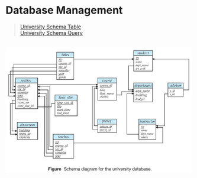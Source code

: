 # Database Management
>[University Schema Table](Lab%209%20-%20University%20Schema/UniversityDB.sql)<br>
>[University Schema Query](Lab%209%20-%20University%20Schema/UniversityDBQuery.sql)

<br> ![](9.%20University%20Schema/UniversitySchema.jpg) 
